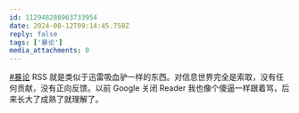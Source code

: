 ```yaml
---
id: 112948286963733954
date: 2024-08-12T09:14:45.758Z
reply: false
tags: ['暴论']
media_attachments: 0
---
```


[#暴论](https://e5n.cc/tags/%E6%9A%B4%E8%AE%BA) RSS 就是类似于迅雷吸血驴一样的东西。对信息世界完全是索取，没有任何贡献，没有正向反馈。以前 Google 关闭 Reader 我也像个傻逼一样跟着骂，后来长大了成熟了就理解了。

